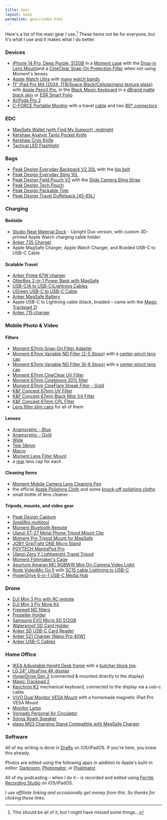 ```yaml
---
title: Gear
layout: base
permalink: gear/index.html
---
```


Here's a list of the main gear I use.[^missed] These items not be for everyone, but it's what I use and it makes what I do better. 

[^missed]: This should be all of it, but I might have missed some things…

### Devices
- [iPhone 14 Pro, Deep Purple, 512GB](https://www.apple.com/iphone-14-pro/) in a [Moment case](https://www.shopmoment.com/products/moment-cases-for-iphone-14-compatible-with-magsafe/14-pro-black) with the [Drop-in Lens Mount](https://www.shopmoment.com/products/moment-drop-in-lens-mount-for-iphone-14/iphone14pro-and-iphone14promax)and a [CineClear Snap-On Protection Filter](https://www.shopmoment.com/products/moment-cineclear-snap-on-filter-for-iphone-14-pro-pro-max/) when not using Moment's lenses
- [Apple Watch Ultra](https://amzn.to/3YMnoUg) with [many watch bands](https://www.nahumck.me/watch-band-collection/)
- [11" iPad Pro M4 (2024, 1TB/Space Black/Cellular/nano texture glass)](https://store.apple.com/xc/product/MWRP3LL/A) with [Apple Pencil Pro](https://store.apple.com/xc/product/MX2D3AM/A), in the [Black Magic Keyboard](https://store.apple.com/xc/product/MWR23LL/A) in a [dBrand matte black skin](https://dbrand.com/shop/skins/magic-keyboard-for-ipad-pro-11-m4-skins) or [ESR Smart Folio](https://amzn.to/44Vbtqy)
- [AirPods Pro 2](https://amzn.to/3juJfzi)
- [C-FORCE Portable Monitor](https://amzn.to/3WCcnTu) with a travel [cable](https://amzn.to/3C2BHui) and two [90º connectors](https://amzn.to/3BZnFJV)

### EDC
- [MagSafe Wallet (with Find My Support), midnight](https://amzn.to/43CLsKJ)
- [Kershaw Analyst Tanto Pocket Knife](https://amzn.to/3DawPmV)
- [Kershaw Cryo Knife](https://amzn.to/43lgJBG)
- [Tactical LED Flashlight](https://amzn.to/3WlBt9N)

### Bags
- [Peak Design Everyday Backpack V2 30L](https://www.peakdesign.com/products/everyday-backpack) with the [hip belt](https://www.peakdesign.com/products/everyday-hip-belt)
- [Peak Design Everyday Sling 10L](https://www.peakdesign.com/products/everyday-sling)
- [Peak Design Field Pouch V2](https://www.peakdesign.com/products/field-pouch/?variant=39360874741837) with the [Slide Camera Sling Strap](https://www.peakdesign.com/products/slide)
- [Peak Design Tech Pouch](https://www.peakdesign.com/products/tech-pouch)
- [Peak Design Packable Tote](https://www.peakdesign.com/products/packable-tote)
- [Peak Design Travel Duffelpack (45-65L)](https://www.peakdesign.com/products/travel-duffelpack)

### Charging 
#### Bedside
- [Studio Neat Material Dock](https://www.studioneat.com/products/materialdock) - Upright Duo version, with custom 3D-printed Apple Watch charging cable holder
- [Anker 735 Charger](https://amzn.to/3hW4Znj)
- Apple MagSafe Charger, Apple Watch Charger, and Braided USB-C to USB-C Cable

#### Scalable Travel
- [Anker Prime 67W charger](https://amzn.to/3FenwDx)
- [OtterBox 2-in-1 Power Bank with MagSafe](https://store.apple.com/xc/product/HQ322ZM/A)
- [USB-C/A to USB-C/Lightning Cables](https://amzn.to/3YLVd7Q)
- [UGreen USB-C to USB-C Cable](https://amzn.to/3ZPizur) 
- [Anker MagSafe Battery](https://amzn.to/3x8e5As)
- Apple USB-C to Lightning cable (black, braided – came with the [Magic Trackpad 2](https://amzn.to/3zP56Ea))
- [Anker 715 charger](https://amzn.to/46KhCph)

### Mobile Photo & Video
#### Filters
- [Moment 67mm Snap-On Filter Adapter](https://www.shopmoment.com/products/moment-67mm-snap-on-filter-adapter-for-iphone14-pro-pro-max/)
- [Moment 67mm Variable ND Filter (2-5 Stops)](https://www.shopmoment.com/products/moment-variable-nd-filters) with a [center-pinch lens cap](https://amzn.to/3o4tWOe)
- [Moment 67mm Variable ND Filter (6-9 Stops)](https://www.shopmoment.com/products/moment-variable-nd-filters) with a [center-pinch lens cap](https://amzn.to/3o4tWOe)
- [Moment 67mm CineClear UV Filter](https://www.shopmoment.com/products/cineclear-uv-protection-filter)
- [Moment 67mm Cinebloom 20% filter](https://www.shopmoment.com/products/moment-cinebloom-diffusion-filters)
- [Moment 67mm CineFlare Streak Filter - Gold](https://www.shopmoment.com/products/moment-cineflare-streak-filters/)
- [K&F Concept 67mm UV Filter](https://amzn.to/3oaBfDW)
- [K&F Concept 67mm Black Mist 1/4 Filter](https://amzn.to/3CNS0Jj)
- [K&F Concept 67mm CPL Filter](https://amzn.to/3i8Lll3)
- [Lens filter slim caps](https://amzn.to/3CPoAuc) for all of them
#### Lenses
- [Anamorphic - Blue](https://www.shopmoment.com/products/anamorphic-lens)
- [Anamorphic - Gold](https://www.shopmoment.com/products/anamorphic-lens-gold-flare)
- [Wide](https://www.shopmoment.com/products/wide-18-mm-lens)
- [Tele 58mm](https://www.shopmoment.com/products/tele-58-mm-lens)
- [Macro](https://www.shopmoment.com/products/macro-lens)
- [Moment Lens Filter Mount](https://www.shopmoment.com/products/67mm-lens-filter-mount/67mm)
- a [rear](https://www.shopmoment.com/products/rear-lens-cap) lens cap for each
#### Cleaning Items
- [Moment Mobile Camera Lens Cleaning Pen](https://www.shopmoment.com/products/lens-pen/lens-pen)
- the official [Apple Polishing Cloth](https://amzn.to/3YPbjOg) and some [knock-off polishing cloths](https://amzn.to/3GhJ97f)
- small bottle of lens cleaner
#### Tripods, mounts, and video gear
- [Peak Design Capture](https://www.peakdesign.com/products/capture)
- [SmallRig multitool](https://amzn.to/3VolB4P)
- [Moment Bluetooth Remote](https://www.shopmoment.com/products/moment-bluetooth-remote/v2)
- [Ulanzi ST-27 Metal Phone Tripod Mount Clip](https://www.ulanzi.com/collections/phone-tripod-mount/products/ulanzi-st-27-metal-phone-clip)
- [Moment Pro Tripod Mount for MagSafe](https://www.shopmoment.com/products/moment-pro-tripod-mount-for-magsafe/pro-portrait-landscape)
- [JOBY GripTight ONE Micro Stand](https://a.co/d/eWip7ZU)
- [PGYTECH MantisPod Pro](https://www.bhphotovideo.com/c/product/1645235-REG/pgytech_p_cg_020_mantispod_pro_vlogging_tripod.html)
- [Ulanzi Zero Y Lightweight Travel Tripod](https://www.ulanzi.com/collections/best-seller/products/ulanzi-coman-lightweight-travel-tripod)
- [Moment Filmmaker's Cage](https://www.shopmoment.com/products/moment-mobile-filmmaker-cage-for-magsafe/)
- [Apurture Amaran MC RGBWW Mini On-Camera Video Light](https://amzn.to/3hS18rw)
- [Rode VideoMic Go II](https://www.bhphotovideo.com/c/product/1679915-REG/rode_vmgoii_videomic_go_ii_ultracompact.html) with [SC15 cable Lightning to USB-C](https://www.bhphotovideo.com/c/product/1602040-REG/rode_sc15_300mm_lightning_to_usb_c.html)
- [HyperDrive 6-in-1 USB-C Media Hub](https://amzn.to/48DRihQ)

### Drone
- [DJI Mini 3 Pro with RC remote](https://amzn.to/3GdZ4Dv)
- [DJI Mini 3 Fly More Kit](https://amzn.to/3YRikOn)
- [Freewell ND filters](https://amzn.to/3YFzDls)
- [Propeller Holder](https://amzn.to/3YPw9wG)
- [Samsung EVO Micro SD 512GB](https://amzn.to/3YKDDRM)
- [Waterproof SD Card Holder](https://amzn.to/3YL7Yjc)
- [Anker SD USB-C Card Reader](https://amzn.to/3hOqgPN)
- [Anker 521 Charger (Nano Pro 40W)](https://amzn.to/3n9T47T)
- [Anker USB-C Cables](https://amzn.to/42q5clg)

### Home Office

- [IKEA Adjustable Height Desk frame](https://www.ikea.com/us/en/p/idasen-sit-stand-underframe-for-table-top-dark-gray-20412175/) with a [butcher block top](https://www.lowes.com/pd/Sparrow-Peak-Acacia-5-ft-x-30-in-Ebony/5001792701).
- [LG 24" UltraFine 4K display](https://amzn.to/2ZCzVQ8)
- [HyperDrive Gen 2](https://www.indiegogo.com/projects/hyperdrive-gen2-next-generation-usb-c-hub) (connected & mounted directly to the display)
- [Magic Trackpad 2](https://amzn.to/3zP56Ea)
- [Keychron K2](https://amzn.to/3rbbmpf) mechanical keyboard, connected to the display via a usb-c cable
- [VIVO Dual Monitor VESA Mount](https://amzn.to/33Gbgfm) with a homemade magnetic iPad Pro VESA Mount
- [Monitor Lamp](https://amzn.to/3CYyk5b)
- [Vornado Personal Air Circulator](https://amzn.to/3C2pG8a)
- [Sonos Roam Speaker](https://amzn.to/3POPkmp)
- [elago MS3 Charging Stand Compatible with MagSafe Charger](https://amzn.to/3SZTvzq)

### Software

All of my writing is done in [Drafts](https://apps.apple.com/us/app/drafts/id1236254471?uo=4&at=1001l4VZ) on iOS/iPadOS. If you're here, you knew this already. 

Photos are edited using the following apps in addition to Apple's built-in editor: [Darkroom](https://apps.apple.com/app/id953286746), [Photomator](https://apps.apple.com/us/app/photomator-photo-editor/id1444636541), or [Pixelmator](https://apps.apple.com/us/app/pixelmator/id924695435).

All of my podcasting – when I do it – is recorded and edited using [Ferrite Recording Studio](https://apps.apple.com/us/app/ferrite-recording-studio/id1018780185?uo=4&at=1001l4VZ) on iOS/iPadOS.


<em>I use affiliate linking and occasionally get money from this. So thanks for clicking these links.</em>
